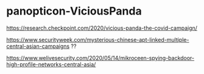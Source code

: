 # panopticon-ViciousPanda

https://research.checkpoint.com/2020/vicious-panda-the-covid-campaign/

https://www.securityweek.com/mysterious-chinese-apt-linked-multiple-central-asian-campaigns ??

https://www.welivesecurity.com/2020/05/14/mikroceen-spying-backdoor-high-profile-networks-central-asia/

